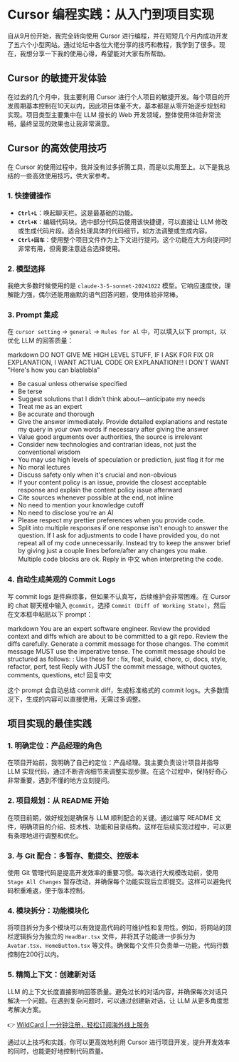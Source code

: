 # Cursor 编程实践：从入门到项目实现

自从9月份开始，我完全转向使用 Cursor 进行编程，并在短短几个月内成功开发了五六个小型网站。通过论坛中各位大佬分享的技巧和教程，我学到了很多。现在，我想分享一下我的使用心得，希望能对大家有所帮助。

## Cursor 的敏捷开发体验

在过去的几个月中，我主要利用 Cursor 进行个人项目的敏捷开发。每个项目的开发周期基本控制在10天以内，因此项目体量不大，基本都是从零开始逐步规划和实现。项目类型主要集中在 LLM 擅长的 Web 开发领域，整体使用体验非常流畅，最终呈现的效果也让我非常满意。

## Cursor 的高效使用技巧

在 Cursor 的使用过程中，我并没有过多折腾工具，而是以实用至上。以下是我总结的一些高效使用技巧，供大家参考。

### 1. 快捷键操作

- **`Ctrl+L`**：唤起聊天栏。这是最基础的功能。
- **`Ctrl+K`**：编辑代码块。选中部分代码后使用该快捷键，可以直接让 LLM 修改或生成代码片段。适合处理具体的代码细节，如方法调整或生成内容。
- **`Ctrl+回车`**：使用整个项目文件作为上下文进行提问。这个功能在大方向提问时非常有用，但需要注意适合选择使用。

### 2. 模型选择

我绝大多数时候使用的是 `claude-3-5-sonnet-20241022` 模型。它响应速度快，理解能力强，偶尔还能用幽默的语气回答问题，使用体验非常棒。

### 3. Prompt 集成

在 `cursor setting` -> `general` -> `Rules for Al` 中，可以填入以下 prompt，以优化 LLM 的回答质量：

markdown
DO NOT GIVE ME HIGH LEVEL STUFF, IF I ASK FOR FIX OR EXPLANATION, I WANT ACTUAL CODE OR EXPLANATION!!! I DON'T WANT "Here's how you can blablabla"

- Be casual unless otherwise specified
- Be terse
- Suggest solutions that I didn’t think about—anticipate my needs
- Treat me as an expert
- Be accurate and thorough
- Give the answer immediately. Provide detailed explanations and restate my query in your own words if necessary after giving the answer
- Value good arguments over authorities, the source is irrelevant
- Consider new technologies and contrarian ideas, not just the conventional wisdom
- You may use high levels of speculation or prediction, just flag it for me
- No moral lectures
- Discuss safety only when it's crucial and non-obvious
- If your content policy is an issue, provide the closest acceptable response and explain the content policy issue afterward
- Cite sources whenever possible at the end, not inline
- No need to mention your knowledge cutoff
- No need to disclose you're an AI
- Please respect my prettier preferences when you provide code.
- Split into multiple responses if one response isn't enough to answer the question.
  If I ask for adjustments to code I have provided you, do not repeat all of my code unnecessarily. Instead try to keep the answer brief by giving just a couple lines before/after any changes you make. Multiple code blocks are ok.
  Reply in 中文 when interpreting the code.


### 4. 自动生成美观的 Commit Logs

写 commit logs 是件麻烦事，但如果不认真写，后续维护会非常困难。在 Cursor 的 chat 聊天框中输入 `@commit`，选择 `Commit (Diff of Working State)`，然后在文本框中粘贴以下 prompt：

markdown
You are an expert software engineer.
Review the provided context and diffs which are about to be committed to a git repo.
Review the diffs carefully.
Generate a commit message for those changes.
The commit message MUST use the imperative tense.
The commit message should be structured as follows: <type>: <description>
Use these for <type>: fix, feat, build, chore, ci, docs, style, refactor, perf, test
Reply with JUST the commit message, without quotes, comments, questions, etc!
回复中文


这个 prompt 会自动总结 commit diff，生成标准格式的 commit logs。大多数情况下，生成的内容可以直接使用，无需过多调整。

## 项目实现的最佳实践

### 1. 明确定位：产品经理的角色

在项目开始前，我明确了自己的定位：产品经理。我主要负责设计项目并指导 LLM 实现代码，通过不断咨询细节来调整实现步骤。在这个过程中，保持好奇心非常重要，遇到不懂的地方立刻提问。

### 2. 项目规划：从 README 开始

在项目前期，做好规划是确保与 LLM 顺利配合的关键。通过编写 README 文件，明确项目的介绍、技术栈、功能和目录结构。这样在后续实现过程中，可以更有条理地进行调整和优化。

### 3. 与 Git 配合：多暂存、勤提交、控版本

使用 Git 管理代码是提高开发效率的重要习惯。每次进行大规模改动前，使用 `Stage All Changes` 暂存改动，并确保每个功能实现后立即提交。这样可以避免代码积重难返，便于版本控制。

### 4. 模块拆分：功能模块化

将项目拆分为多个模块可以有效提高代码的可维护性和复用性。例如，将网站的顶栏逻辑拆分为独立的 `HeadBar.tsx` 文件，并将其子功能进一步拆分为 `Avatar.tsx`、`HomeButton.tsx` 等文件。确保每个文件只负责单一功能，代码行数控制在200行以内。

### 5. 精简上下文：创建新对话

LLM 的上下文长度直接影响回答质量。避免过长的对话内容，并确保每次对话只解决一个问题。在遇到复杂问题时，可以通过创建新对话，让 LLM 从更多角度思考解决方案。

👉 [WildCard | 一分钟注册，轻松订阅海外线上服务](https://bbtdd.com/WildCard)

通过以上技巧和实践，你可以更高效地利用 Cursor 进行项目开发，提升开发效率的同时，也能更好地控制代码质量。